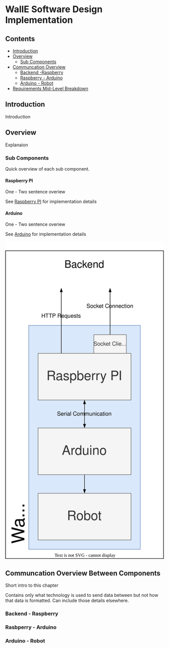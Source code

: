 # WallE Software Design Implementation

## Contents
* [Introduction](#introduction)
* [Overview](#overview)
  * [Sub Components](#sub-components)
* [Communcation Overview](#communcation-between-components)
  * [Backend -Raspberry](#backend---raspberry)
  * [Raspberry - Arduino](#rasbperry---arduino)
  * [Arduino - Robot](#arduino---robot)
* [Requirements Mid-Level Breakdown]()

## Introduction
Introduction

## Overview

Explanaion

### Sub Components
Quick overview of each sub component.

#### Raspberry PI
One - Two sentence overiew

See [Raspberry PI]() for implementation details

#### Arduino
One - Two sentence overiew

See [Arduino]() for implementation details

![WallE Overview](../assets/wallE_software_design.svg)

## Communcation Overview Between Components
Short intro to this chapter

Contains only what technology is used to send data between but not how that data is formatted. Can include those details elsewhere.

### Backend - Raspberry
### Rasbperry - Arduino
### Arduino - Robot